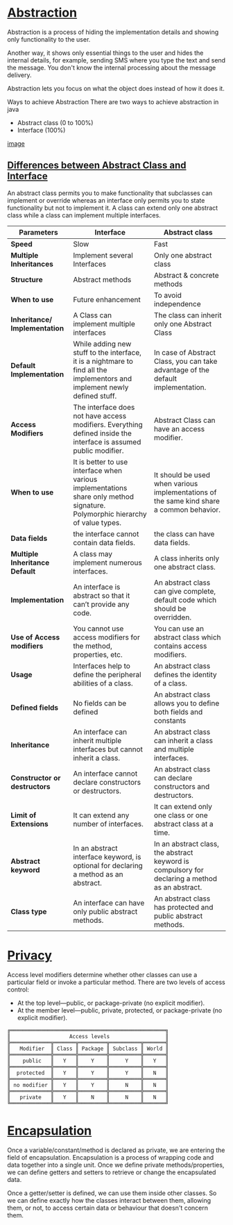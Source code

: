 # [Abstraction](https://www.javatpoint.com/abstract-class-in-java#:~:text=in%20Java%20first.-,Abstraction%20in%20Java,only%20functionality%20to%20the%20user.&text=Another%20way%2C%20it%20shows%20only,text%20and%20send%20the%20message.)

Abstraction is a process of hiding the implementation details and showing only functionality to the user.

Another way, it shows only essential things to the user and hides the internal details, for example, sending SMS where you type the text and send the message. You don't know the internal processing about the message delivery.

Abstraction lets you focus on what the object does instead of how it does it.

Ways to achieve Abstraction
There are two ways to achieve abstraction in java

- Abstract class (0 to 100%)
- Interface (100%)

[image](https://static.javatpoint.com/images/abstract-class-in-java.jpg)

## [Differences between Abstract Class and Interface](https://www.guru99.com/interface-vs-abstract-class-java.html#:~:text=An%20abstract%20class%20permits%20you,class%20can%20implement%20multiple%20interfaces.)

An abstract class permits you to make functionality that subclasses can implement or override whereas an interface only permits you to state functionality but not to implement it. A class can extend only one abstract class while a class can implement multiple interfaces.

| Parameters | Interface | Abstract class |
|--|--|--|
| **Speed**| Slow | Fast |
| **Multiple Inheritances** | Implement several Interfaces | Only one abstract class |
| **Structure** | Abstract methods | Abstract & concrete methods |
| **When to use** | Future enhancement | To avoid independence |
| **Inheritance/ Implementation** | A Class can implement multiple interfaces | The class can inherit only one Abstract Class |
| **Default Implementation** | While adding new stuff to the interface, it is a nightmare to find all the implementors and implement newly defined stuff. | In case of Abstract Class, you can take advantage of the default implementation. |
| **Access Modifiers** | The interface does not have access modifiers. Everything defined inside the interface is assumed public modifier. | Abstract Class can have an access modifier. |
| **When to use** | It is better to use interface when various implementations share only method signature. Polymorphic hierarchy of value types. | It should be used when various implementations of the same kind share a common behavior. |
| **Data fields** | the interface cannot contain data fields. | the class can have data fields. |
| **Multiple Inheritance Default** | A class may implement numerous interfaces. | A class inherits only one abstract class. |
| **Implementation** | An interface is abstract so that it can’t provide any code. | An abstract class can give complete, default code which should be overridden. |
| **Use of Access modifiers** | You cannot use access modifiers for the method, properties, etc. | You can use an abstract class which contains access modifiers. |
| **Usage** | Interfaces help to define the peripheral abilities of a class. | An abstract class defines the identity of a class. |
| **Defined fields** | No fields can be defined | An abstract class allows you to define both fields and constants |
| **Inheritance** | An interface can inherit multiple interfaces but cannot inherit a class. | An abstract class can inherit a class and multiple interfaces. |
| **Constructor or destructors** | An interface cannot declare constructors or destructors. | An abstract class can declare constructors and destructors. |
| **Limit of Extensions** | It can extend any number of interfaces. | It can extend only one class or one abstract class at a time. |
| **Abstract keyword** | In an abstract interface keyword, is optional for declaring a method as an abstract. | In an abstract class, the abstract keyword is compulsory for declaring a method as an abstract. |
| **Class type** | An interface can have only public abstract methods. | An abstract class has protected and public abstract methods. |


# [Privacy](https://docs.oracle.com/javase/tutorial/java/javaOO/accesscontrol.html)

Access level modifiers determine whether other classes can use a particular field or invoke a particular method. There are two levels of access control:

- At the top level—public, or package-private (no explicit modifier).
- At the member level—public, private, protected, or package-private (no explicit modifier).

```
╔══════════════════════════════════════════════════╗
║                   Access levels                  ║
╠═════════════╦═══════╦═════════╦══════════╦═══════╣
║   Modifier  ║ Class ║ Package ║ Subclass ║ World ║
╠═════════════╬═══════╬═════════╬══════════╬═══════╣
║    public   ║   Y   ║    Y    ║     Y    ║   Y   ║
╠═════════════╬═══════╬═════════╬══════════╬═══════╣
║  protected  ║   Y   ║    Y    ║     Y    ║   N   ║
╠═════════════╬═══════╬═════════╬══════════╬═══════╣
║ no modifier ║   Y   ║    Y    ║     N    ║   N   ║
╠═════════════╬═══════╬═════════╬══════════╬═══════╣
║   private   ║   Y   ║    N    ║     N    ║   N   ║
╚═════════════╩═══════╩═════════╩══════════╩═══════╝
```

# [Encapsulation](https://www.javatpoint.com/encapsulation)

Once a variable/constant/method is declared as private, we are entering the field of encapsulation.
Encapsulation is a process of wrapping code and data together into a single unit. Once we define private methods/properties, we can define getters and setters to retrieve or change the encapsulated data.

Once a getter/setter is defined, we can use them inside other classes. So we can define exactly how the classes interact between them, allowing them, or not, to access certain data or behaviour that doesn't concern them.
